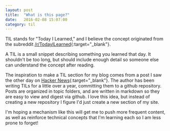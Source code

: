 ```yaml
---
layout: post
title:  "What is this page?"
date:   2016-02-08 15:07:00
category: til
---
```


TIL stands for "Today I Learned," and I believe the concept originated from the subreddit [/r/TodayILearned][til]{:target="_blank"}.

A TIL is a small snippet describing something you learned that day. It shouldn't be too long, but should include enough detail so someone else can understand the concept after reading.

The inspiration to make a TIL section for my blog comes from a post I saw the other day on [Hacker News][show-hn]{:target="_blank"}. The author has been writing TILs for a little over a year, committing them to a github repository. Posts are organized in topic folders, and are written in markdown so they are easy to view and digest via github. I love this idea, but instead of creating a new repository I figure I'd just create a new section of my site.

I'm hoping a mechanism like this will get me to push more frequent content, as well as reinforce technical concepts that I'm learning each so I am less prone to forget!


[til]:      https://www.reddit.com/r/todayilearned
[show-hn]:  https://news.ycombinator.com/item?id=11068902